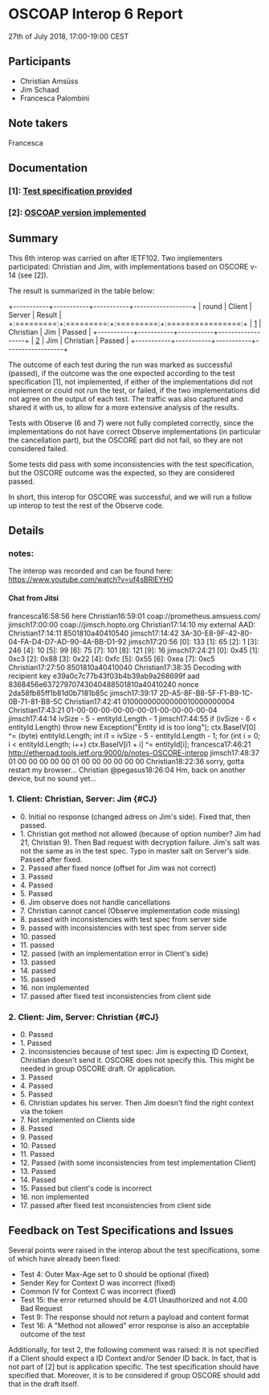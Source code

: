 # OSCOAP Interop 6 Report

27th of July 2018, 17:00-19:00 CEST

## Participants

- Christian Amsüss
- Jim Schaad
- Francesca Palombini

## Note takers

Francesca

## Documentation

### \[1\]: [Test specification provided](test-spec5.html)

### \[2\]: [OSCOAP version implemented](https://tools.ietf.org/html/draft-ietf-core-object-security-14)

## Summary

This 6th interop was carried on after IETF102. Two implementers participated: Christian and Jim, with implementations based on OSCORE v-14 (see \[2\]).

The result is summarized in the table below:

+-----------+-----------+-----------+------------------+
|    round  |   Client  |   Server  |       Result     |
+:=========:+:=========:+:=========:+:================:+
| [1](#CJ)  | Christian |    Jim    |      Passed      |
+-----------+-----------+-----------+------------------+
| [2](#JC)  |    Jim    | Christian |      Passed      |
+-----------+-----------+-----------+------------------+

The outcome of each test during the run was marked as successful (passed), if the outcome was the one expected according to the test specification \[1\], not implemented, if either of the implementations did not implement or could not run the test, or failed, if the two implementations did not agree on the output of each test. The traffic was also captured and shared it with us, to allow for a more extensive analysis of the results.

Tests with Observe (6 and 7) were not fully completed correctly, since the implementations do not have correct Observe implementations (in particular the cancellation part), but the OSCORE part did not fail, so they are not considered failed. 

Some tests did pass with some inconsistencies with the test specification, but the OSCORE outcome was the expected, so they are considered passed.

In short, this interop for OSCORE was successful, and we will run a follow up interop to test the rest of the Observe code.

## Details

### notes:

The interop was recorded and can be found here: https://www.youtube.com/watch?v=uf4sBRlEYH0

#### Chat from Jitsi

francesca16:58:56
here
Christian16:59:01
coap://prometheus.amsuess.com/
jimsch17:00:00
coap://jimsch.hopto.org
Christian17:14:10
my external AAD:
Christian17:14:11
8501810a40410540
jimsch17:14:42
3A-30-E8-9F-42-80-04-FA-D4-D7-AD-90-4A-BB-D1-92
jimsch17:20:56
[0]: 133
[1]: 65
[2]: 1
[3]: 246
[4]: 10
[5]: 99
[6]: 75
[7]: 101
[8]: 121
[9]: 16
jimsch17:24:21
[0]: 0x45
[1]: 0xc3
[2]: 0x88
[3]: 0x22
[4]: 0xfc
[5]: 0x55
[6]: 0xea
[7]: 0xc5
Christian17:27:50
8501810a40410040
Christian17:38:35
Decoding with recipient key e39a0c7c77b43f03b4b39ab9a268699f aad 8368456e63727970743040488501810a40410240 nonce 2da58fb85ff1b81d0b7181b85c
jimsch17:39:17
2D-A5-8F-B8-5F-F1-B9-1C-0B-71-81-B8-5C
Christian17:42:41
01000000000000010000000004
Christian17:43:21
01-00-00-00-00-00-00-01-00-00-00-00-04
jimsch17:44:14
ivSize - 5 - entityId.Length - 1
jimsch17:44:55
if (ivSize - 6 < entityId.Length) throw new Exception("Entity id is too long");
ctx.BaseIV[0] ^= (byte) entityId.Length;
int i1 = ivSize - 5 - entityId.Length - 1;
for (int i = 0; i < entityId.Length; i++) ctx.BaseIV[i1 + i] ^= entityId[i];
francesca17:46:21
http://etherpad.tools.ietf.org:9000/p/notes-OSCORE-interop
jimsch17:48:37
01 00 00 00 00 00 01 00 00 00 00 00 00
Christian18:22:36
sorry, gotta restart my browser...
Christian @pegasus18:26:04
Hm, back on another device, but no sound yet...

### 1. Client: Christian, Server: Jim {#CJ}

* 0\. Initial no response (changed adress on Jim's side). Fixed that, then passed.
* 1\. Christian got method not allowed (because of option number? Jim had 21, Christian 9). Then Bad request with decryption failure. Jim's salt was not the same as in the test spec. Typo in master salt on Server's side. Passed after fixed.
* 2\. Passed after fixed nonce (offset for Jim was not correct)
* 3\. Passed
* 4\. Passed 
* 5\. Passed 
* 6\. Jim observe does not handle cancellations
* 7\. Christian cannot cancel (Observe implementation code missing)
* 8\. passed with inconsistencies with test spec from server side
* 9\. passed with inconsistencies with test spec from server side
* 10\. passed 
* 11\. passed 
* 12\. passed (with an implementation error in Client's side)
* 13\. passed
* 14\. passed
* 15\. passed
* 16\. non implemented
* 17\. passed after fixed test inconsistencies from client side

### 2. Client: Jim, Server: Christian {#CJ}

* 0\. Passed
* 1\. Passed
* 2\. Inconsistencies because of test spec: Jim is expecting ID Context, Christian doesn't send it. OSCORE does not specify this. This might be needed in group OSCORE draft. Or application.
* 3\. Passed
* 4\. Passed
* 5\. Passed
* 6\. Christian updates his server. Then Jim doesn't find the right context via the token
* 7\. Not implemented on Clients side
* 8\. Passed
* 9\. Passed
* 10\. Passed
* 11\. Passed
* 12\. Passed (with some inconsistencies from test implementation Client)
* 13\. Passed
* 14\. Passed
* 15\. Passed but client's code is incorrect
* 16\. non implemented
* 17\. passed after fixed test inconsistencies from client side

## Feedback on Test Specifications and Issues

Several points were raised in the interop about the test specifications, some of which have already been fixed:

* Test 4: Outer Max-Age set to 0 should be optional (fixed)
* Sender Key for Context D was incorrect (fixed)
* Common IV for Context C was incorrect (fixed)
* Test 15: the error returned should be 4.01 Unauthorized and not 4.00 Bad Request
* Test 9: The response should not return a payload and content format
* Test 16: A "Method not allowed" error response is also an acceptable outcome of the test

Additionally, for test 2, the following comment was raised: it is not specified if a Client should expect a ID Context and/or Sender ID back. In fact, that is not part of \[2\] but is application specific. The test specification should have specified that. Moreover, it is to be considered if group OSCORE should add that in the draft itself.

